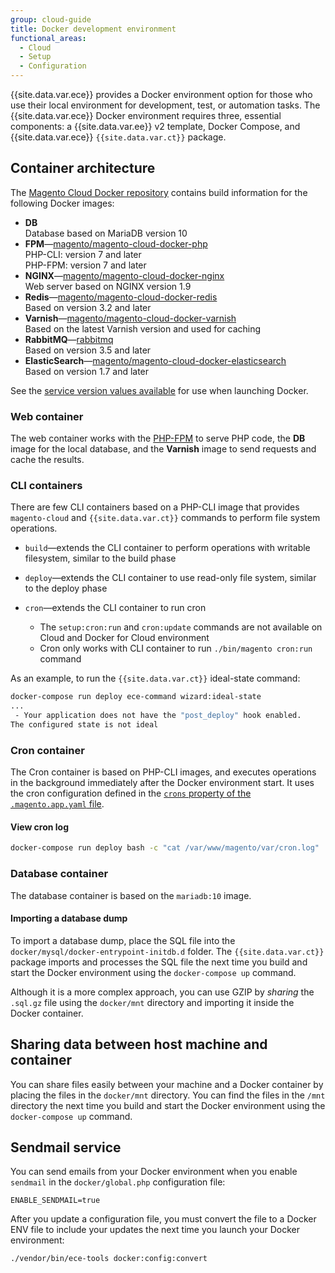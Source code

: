 ```yaml
---
group: cloud-guide
title: Docker development environment
functional_areas:
  - Cloud
  - Setup
  - Configuration
---
```


{{site.data.var.ece}} provides a Docker environment option for those who use their local environment for development, test, or automation tasks. The {{site.data.var.ece}} Docker environment requires three, essential components: a {{site.data.var.ee}} v2 template, Docker Compose, and {{site.data.var.ece}} `{{site.data.var.ct}}` package.

## Container architecture

The [Magento Cloud Docker repository](https://github.com/magento/magento-cloud-docker) contains build information for the following Docker images:

-  **DB**  
    Database based on MariaDB version 10
-  **FPM**—[magento/magento-cloud-docker-php](https://hub.docker.com/r/magento/magento-cloud-docker-php)  
    PHP-CLI: version 7 and later  
    PHP-FPM: version 7 and later  
-  **NGINX**—[magento/magento-cloud-docker-nginx](https://hub.docker.com/r/magento/magento-cloud-docker-nginx)  
    Web server based on NGINX version 1.9
-  **Redis**—[magento/magento-cloud-docker-redis](https://hub.docker.com/r/magento/magento-cloud-docker-redis)  
    Based on version 3.2 and later
-  **Varnish**—[magento/magento-cloud-docker-varnish](https://hub.docker.com/r/magento/magento-cloud-docker-varnish)  
    Based on the latest Varnish version and used for caching
-  **RabbitMQ**—[rabbitmq](https://hub.docker.com/_/rabbitmq)  
    Based on version 3.5 and later
-  **ElasticSearch**—[magento/magento-cloud-docker-elasticsearch](https://hub.docker.com/r/magento/magento-cloud-docker-elasticsearch)  
    Based on version 1.7 and later
    
See the [service version values available]({{page.baseurl}}/cloud/docker/docker-config.html) for use when launching Docker.

### Web container

The web container works with the [PHP-FPM](https://php-fpm.org) to serve PHP code, the **DB** image for the local database, and the **Varnish** image to send requests and cache the results.

### CLI containers

There are few CLI containers based on a PHP-CLI image that provides `magento-cloud` and `{{site.data.var.ct}}` commands to perform file system operations.

-  `build`—extends the CLI container to perform operations with writable filesystem, similar to the build phase
-  `deploy`—extends the CLI container to use read-only file system, similar to the deploy phase
-  `cron`—extends the CLI container to run cron

    -  The `setup:cron:run` and `cron:update` commands are not available on Cloud and Docker for Cloud environment
    -  Cron only works with CLI container to run `./bin/magento cron:run` command

As an example, to run the `{{site.data.var.ct}}` ideal-state command:

```bash
docker-compose run deploy ece-command wizard:ideal-state
...
 - Your application does not have the "post_deploy" hook enabled.
The configured state is not ideal
```

### Cron container

The Cron container is based on PHP-CLI images, and executes operations in the background immediately after the Docker environment start. It uses the cron configuration defined in the [`crons` property of the `.magento.app.yaml` file]({{page.baseurl}}/cloud/project/project-conf-files_magento-app.html#crons).

#### View cron log

```bash
docker-compose run deploy bash -c "cat /var/www/magento/var/cron.log"
```

### Database container

The database container is based on the `mariadb:10` image.

#### Importing a database dump

To import a database dump, place the SQL file into the `docker/mysql/docker-entrypoint-initdb.d` folder. The `{{site.data.var.ct}}` package imports and processes the SQL file the next time you build and start the Docker environment using the `docker-compose up` command.

Although it is a more complex approach, you can use GZIP by _sharing_ the `.sql.gz` file using the `docker/mnt` directory and importing it inside the Docker container.

## Sharing data between host machine and container

You can share files easily between your machine and a Docker container by placing the files in the `docker/mnt` directory. You can find the files in the `/mnt` directory the next time you build and start the Docker environment using the `docker-compose up` command. 

## Sendmail service

You can send emails from your Docker environment when you enable `sendmail` in the `docker/global.php` configuration file:

```terminal
ENABLE_SENDMAIL=true
```

After you update a configuration file, you must convert the file to a Docker ENV file to include your updates the next time you launch your Docker environment:

```bash
./vendor/bin/ece-tools docker:config:convert
```
